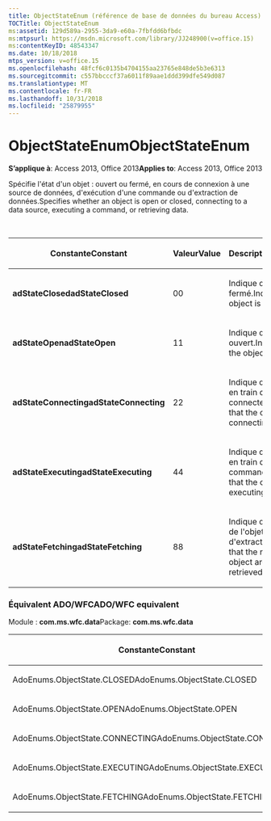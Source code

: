 ```yaml
---
title: ObjectStateEnum (référence de base de données du bureau Access)
TOCTitle: ObjectStateEnum
ms:assetid: 129d589a-2955-3da9-e60a-7fbfdd6bfbdc
ms:mtpsurl: https://msdn.microsoft.com/library/JJ248900(v=office.15)
ms:contentKeyID: 48543347
ms.date: 10/18/2018
mtps_version: v=office.15
ms.openlocfilehash: 48fcf6c0135b4704155aa23765e848de5b3e6313
ms.sourcegitcommit: c557bbcccf37a6011f89aae1ddd399dfe549d087
ms.translationtype: MT
ms.contentlocale: fr-FR
ms.lasthandoff: 10/31/2018
ms.locfileid: "25879955"
---
```

# <a name="objectstateenum"></a><span data-ttu-id="2d069-102">ObjectStateEnum</span><span class="sxs-lookup"><span data-stu-id="2d069-102">ObjectStateEnum</span></span>

<span data-ttu-id="2d069-103">**S’applique à**: Access 2013, Office 2013</span><span class="sxs-lookup"><span data-stu-id="2d069-103">**Applies to**: Access 2013, Office 2013</span></span>

<span data-ttu-id="2d069-104">Spécifie l'état d'un objet : ouvert ou fermé, en cours de connexion à une source de données, d'exécution d'une commande ou d'extraction de données.</span><span class="sxs-lookup"><span data-stu-id="2d069-104">Specifies whether an object is open or closed, connecting to a data source, executing a command, or retrieving data.</span></span>

<br/>

<table>
<colgroup>
<col style="width: 33%" />
<col style="width: 33%" />
<col style="width: 33%" />
</colgroup>
<thead>
<tr class="header">
<th><p><span data-ttu-id="2d069-105">Constante</span><span class="sxs-lookup"><span data-stu-id="2d069-105">Constant</span></span></p></th>
<th><p><span data-ttu-id="2d069-106">Valeur</span><span class="sxs-lookup"><span data-stu-id="2d069-106">Value</span></span></p></th>
<th><p><span data-ttu-id="2d069-107">Description</span><span class="sxs-lookup"><span data-stu-id="2d069-107">Description</span></span></p></th>
</tr>
</thead>
<tbody>
<tr class="odd">
<td><p><span data-ttu-id="2d069-108"><strong>adStateClosed</strong></span><span class="sxs-lookup"><span data-stu-id="2d069-108"><strong>adStateClosed</strong></span></span></p></td>
<td><p><span data-ttu-id="2d069-109">0</span><span class="sxs-lookup"><span data-stu-id="2d069-109">0</span></span></p></td>
<td><p><span data-ttu-id="2d069-110">Indique que l'objet est fermé.</span><span class="sxs-lookup"><span data-stu-id="2d069-110">Indicates that the object is closed.</span></span></p></td>
</tr>
<tr class="even">
<td><p><span data-ttu-id="2d069-111"><strong>adStateOpen</strong></span><span class="sxs-lookup"><span data-stu-id="2d069-111"><strong>adStateOpen</strong></span></span></p></td>
<td><p><span data-ttu-id="2d069-112">1</span><span class="sxs-lookup"><span data-stu-id="2d069-112">1</span></span></p></td>
<td><p><span data-ttu-id="2d069-113">Indique que l'objet est ouvert.</span><span class="sxs-lookup"><span data-stu-id="2d069-113">Indicates that the object is open.</span></span></p></td>
</tr>
<tr class="odd">
<td><p><span data-ttu-id="2d069-114"><strong>adStateConnecting</strong></span><span class="sxs-lookup"><span data-stu-id="2d069-114"><strong>adStateConnecting</strong></span></span></p></td>
<td><p><span data-ttu-id="2d069-115">2</span><span class="sxs-lookup"><span data-stu-id="2d069-115">2</span></span></p></td>
<td><p><span data-ttu-id="2d069-116">Indique que l'objet est en train de se connecter.</span><span class="sxs-lookup"><span data-stu-id="2d069-116">Indicates that the object is connecting.</span></span></p></td>
</tr>
<tr class="even">
<td><p><span data-ttu-id="2d069-117"><strong>adStateExecuting</strong></span><span class="sxs-lookup"><span data-stu-id="2d069-117"><strong>adStateExecuting</strong></span></span></p></td>
<td><p><span data-ttu-id="2d069-118">4</span><span class="sxs-lookup"><span data-stu-id="2d069-118">4</span></span></p></td>
<td><p><span data-ttu-id="2d069-119">Indique que l'objet est en train d'exécuter une commande.</span><span class="sxs-lookup"><span data-stu-id="2d069-119">Indicates that the object is executing a command.</span></span></p></td>
</tr>
<tr class="odd">
<td><p><span data-ttu-id="2d069-120"><strong>adStateFetching</strong></span><span class="sxs-lookup"><span data-stu-id="2d069-120"><strong>adStateFetching</strong></span></span></p></td>
<td><p><span data-ttu-id="2d069-121">8</span><span class="sxs-lookup"><span data-stu-id="2d069-121">8</span></span></p></td>
<td><p><span data-ttu-id="2d069-122">Indique que les lignes de l'objet sont en cours d'extraction.</span><span class="sxs-lookup"><span data-stu-id="2d069-122">Indicates that the rows of the object are being retrieved.</span></span></p></td>
</tr>
</tbody>
</table>


### <a name="adowfc-equivalent"></a><span data-ttu-id="2d069-123">Équivalent ADO/WFC</span><span class="sxs-lookup"><span data-stu-id="2d069-123">ADO/WFC equivalent</span></span>

<span data-ttu-id="2d069-124">Module : **com.ms.wfc.data**</span><span class="sxs-lookup"><span data-stu-id="2d069-124">Package: **com.ms.wfc.data**</span></span>

<table>
<colgroup>
<col style="width: 100%" />
</colgroup>
<thead>
<tr class="header">
<th><p><span data-ttu-id="2d069-125">Constante</span><span class="sxs-lookup"><span data-stu-id="2d069-125">Constant</span></span></p></th>
</tr>
</thead>
<tbody>
<tr class="odd">
<td><p><span data-ttu-id="2d069-126">AdoEnums.ObjectState.CLOSED</span><span class="sxs-lookup"><span data-stu-id="2d069-126">AdoEnums.ObjectState.CLOSED</span></span></p></td>
</tr>
<tr class="even">
<td><p><span data-ttu-id="2d069-127">AdoEnums.ObjectState.OPEN</span><span class="sxs-lookup"><span data-stu-id="2d069-127">AdoEnums.ObjectState.OPEN</span></span></p></td>
</tr>
<tr class="odd">
<td><p><span data-ttu-id="2d069-128">AdoEnums.ObjectState.CONNECTING</span><span class="sxs-lookup"><span data-stu-id="2d069-128">AdoEnums.ObjectState.CONNECTING</span></span></p></td>
</tr>
<tr class="even">
<td><p><span data-ttu-id="2d069-129">AdoEnums.ObjectState.EXECUTING</span><span class="sxs-lookup"><span data-stu-id="2d069-129">AdoEnums.ObjectState.EXECUTING</span></span></p></td>
</tr>
<tr class="odd">
<td><p><span data-ttu-id="2d069-130">AdoEnums.ObjectState.FETCHING</span><span class="sxs-lookup"><span data-stu-id="2d069-130">AdoEnums.ObjectState.FETCHING</span></span></p></td>
</tr>
</tbody>
</table>

